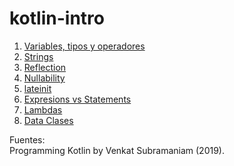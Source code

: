 # kotlin-intro

  
1. [Variables, tipos y operadores](https://github.com/avidaldo/kotlin-intro/blob/main/ej1_variables.kt)
2. [Strings](https://github.com/avidaldo/kotlin-intro/blob/main/strings.kt)
3. [Reflection](https://github.com/avidaldo/kotlin-intro/blob/main/reflection.kt)
4. [Nullability](https://github.com/avidaldo/kotlin-intro/blob/main/nullability.kt)
5. [lateinit](https://github.com/avidaldo/kotlin-intro/blob/main/lateinit.kt)
6. [Expresions vs Statements](https://github.com/avidaldo/kotlin-intro/blob/main/statements.kt)
7. [Lambdas](https://github.com/avidaldo/kotlin-intro/blob/main/lambdas.kt)
8. [Data Clases](https://github.com/avidaldo/kotlin-intro/blob/main/dataClases.kt)
  



 Fuentes:  
 Programming Kotlin by Venkat Subramaniam (2019).
